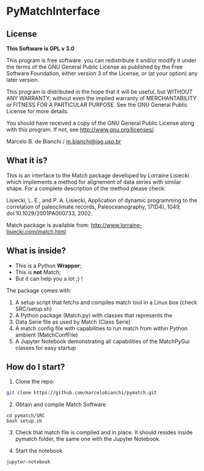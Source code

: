 # PyMatchInterface

## License

__This Software is GPL v 3.0__

This program is free software: you can redistribute it and/or modify
it under the terms of the GNU General Public License as published by
the Free Software Foundation, either version 3 of the License, or
(at your option) any later version.

This program is distributed in the hope that it will be useful,
but WITHOUT ANY WARRANTY; without even the implied warranty of
MERCHANTABILITY or FITNESS FOR A PARTICULAR PURPOSE.  See the
GNU General Public License for more details.

You should have received a copy of the GNU General Public License
along with this program.  If not, see <http://www.gnu.org/licenses/>.

Marcelo B. de Bianchi / m.bianchi@iag.usp.br

## What it is?

This is an interface to the Match package developed by Lorraine Lisiecki which implements a method for alignement of data series with similar shape. For a complete description of the method please check:

Lisiecki, L. E., and P. A. Lisiecki, Application of dynamic programming to the correlation of paleoclimate records, Paleoceanography, 17(D4), 1049, doi:10.1029/2001PA000733, 2002.

Match package is available from: http://www.lorraine-lisiecki.com/match.html

## What is inside?

 * This is a Python __Wrapper__; 
 * This is __not__ Match;
 * But it can help you a lot ;) !

The package comes with:

 1. A setup script that fetchs and compiles match tool in a Linux box (check SRC/setup.sh)
 2. A Python package (Match.py) with classes that represents the
   1. Data Serie file as used by Match (Class Serie)
   2. A match config file with capabilities to run match from within Python ambient (MatchConfFile)
 3. A Jupyter Notebook demonstrating all capabilities of the MatchPyGui classes for easy startup

## How do I start?

 1. Clone the repo:

```bash
git clone https://github.com/marcelobianchi/pymatch.git
```

2. Obtain and compile Match Software

```shell
cd pymatch/SRC
bash setup.sh
```

3. Check that match file is compiled and in place. It should resides inside pymatch folder, the same one with the Jupyter Notebook.

4. Start the notebook

```shell
jupyter-notebook
```
